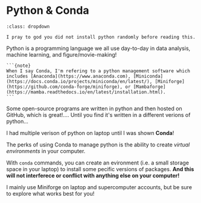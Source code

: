 # Python & Conda

```{danger}
:class: dropdown

I pray to god you did not install python randomly before reading this.

```

Python is a programming language we all use day-to-day in data analysis, machine learning, and figure/movie-making!

````{margin}
```{note}
When I say Conda, I'm refering to a python management software which includes [Anaconda](https://www.anaconda.com), [Miniconda](https://docs.conda.io/projects/miniconda/en/latest/), [Miniforge](https://github.com/conda-forge/miniforge), or [Mambaforge](https://mamba.readthedocs.io/en/latest/installation.html).
```
````

Some open-source programs are written in python and then hosted on GitHub, which is great!.... Until you find it's written in a different verions of python...

I had multiple verison of python on laptop until I was shown **Conda**!

The perks of using Conda to manage python is the ability to create *virtual environments* in your computer.

With `conda` commands, you can create an evironment (i.e. a small storage space in your laptop) to install some pecific versions of packages. **And this will not interferece or conflict with anything else on your computer!**

I mainly use Miniforge on laptop and supercomputer accounts, but be sure to explore what works best for you!
